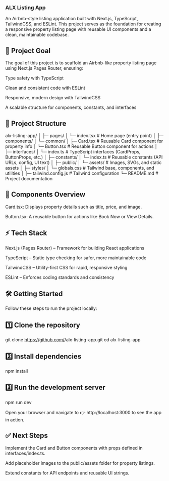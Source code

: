### ALX Listing App

An Airbnb-style listing application built with Next.js, TypeScript, TailwindCSS, and ESLint.
This project serves as the foundation for creating a responsive property listing page with reusable UI components and a clean, maintainable codebase.

## 🚀 Project Goal

The goal of this project is to scaffold an Airbnb-like property listing page using Next.js Pages Router, ensuring:

Type safety with TypeScript

Clean and consistent code with ESLint

Responsive, modern design with TailwindCSS

A scalable structure for components, constants, and interfaces

## 📂 Project Structure
alx-listing-app/
│
├─ pages/
│   └─ index.tsx          # Home page (entry point)
│
├─ components/
│   └─ common/
│       ├─ Card.tsx       # Reusable Card component for property info
│       └─ Button.tsx     # Reusable Button component for actions
│
├─ interfaces/
│   └─ index.ts           # TypeScript interfaces (CardProps, ButtonProps, etc.)
│
├─ constants/
│   └─ index.ts           # Reusable constants (API URLs, config, UI text)
│
├─ public/
│   └─ assets/            # Images, SVGs, and static assets
│
├─ styles/
│   └─ globals.css        # Tailwind base, components, and utilities
│
├─ tailwind.config.js     # Tailwind configuration
└─ README.md              # Project documentation

## 🧩 Components Overview

Card.tsx: Displays property details such as title, price, and image.

Button.tsx: A reusable button for actions like Book Now or View Details.

## ⚡️ Tech Stack

Next.js (Pages Router) – Framework for building React applications

TypeScript – Static type checking for safer, more maintainable code

TailwindCSS – Utility-first CSS for rapid, responsive styling

ESLint – Enforces coding standards and consistency

## 🛠️ Getting Started

Follow these steps to run the project locally:

## 1️⃣ Clone the repository
git clone https://github.com/<your-username>/alx-listing-app.git
cd alx-listing-app

## 2️⃣ Install dependencies
npm install

## 3️⃣ Run the development server
npm run dev


Open your browser and navigate to 👉 http://localhost:3000
 to see the app in action.

## ✅ Next Steps

Implement the Card and Button components with props defined in interfaces/index.ts.

Add placeholder images to the public/assets folder for property listings.

Extend constants for API endpoints and reusable UI strings.
